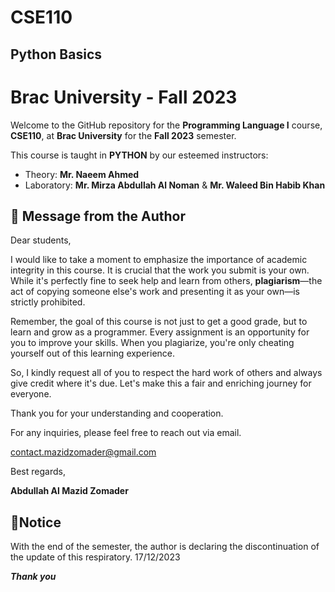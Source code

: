 # CSE110
## Python Basics
# Brac University - Fall 2023

Welcome to the GitHub repository for the **Programming Language I** course, **CSE110**, at **Brac University** for the **Fall 2023** semester.

This course is taught in **PYTHON** by our esteemed instructors:
- Theory: **Mr. Naeem Ahmed**
- Laboratory: **Mr. Mirza Abdullah Al Noman** & **Mr. Waleed Bin Habib Khan**

## 📝 Message from the Author

Dear students,

I would like to take a moment to emphasize the importance of academic integrity in this course. It is crucial that the work you submit is your own. While it's perfectly fine to seek help and learn from others, **plagiarism**—the act of copying someone else's work and presenting it as your own—is strictly prohibited.

Remember, the goal of this course is not just to get a good grade, but to learn and grow as a programmer. Every assignment is an opportunity for you to improve your skills. When you plagiarize, you're only cheating yourself out of this learning experience.

So, I kindly request all of you to respect the hard work of others and always give credit where it's due. Let's make this a fair and enriching journey for everyone.

Thank you for your understanding and cooperation.

For any inquiries, please feel free to reach out via email.

contact.mazidzomader@gmail.com

Best regards,

**Abdullah Al Mazid Zomader**
## 📢Notice
With the end of the semester, the author is declaring the discontinuation of the update of this respiratory. 17/12/2023

***Thank you***
